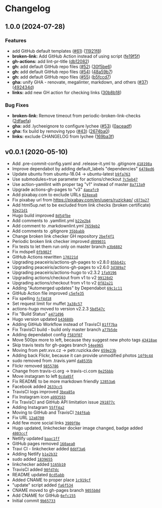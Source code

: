 # Changelog

## 1.0.0 (2024-07-28)


### Features

* add GitHub default templates ([#61](https://github.com/ruzickap/petr.ruzicka.dev/issues/61)) ([11921f8](https://github.com/ruzickap/petr.ruzicka.dev/commit/11921f896f6316ba1398349e012ac04f9537d6e3))
* **broken-link:** Add GitHub Action instead of using script ([fe19f5f](https://github.com/ruzickap/petr.ruzicka.dev/commit/fe19f5f2f5399fadee9c13175d79ecf76b77593a))
* **gh-actions:** add lint-pr-title ([db12082](https://github.com/ruzickap/petr.ruzicka.dev/commit/db12082a43fa0f31da5cf1d41916515963d17d1f))
* **gh:** add default GitHub repo files ([#52](https://github.com/ruzickap/petr.ruzicka.dev/issues/52)) ([30f5be6](https://github.com/ruzickap/petr.ruzicka.dev/commit/30f5be6b8da657d1a5fca1c23ce02dbab6393cb8))
* **gh:** add default GitHub repo files ([#54](https://github.com/ruzickap/petr.ruzicka.dev/issues/54)) ([48a59b7](https://github.com/ruzickap/petr.ruzicka.dev/commit/48a59b75fba9f9a762c6df84953dafc1b264cff9))
* **gh:** add default GitHub repo files ([#55](https://github.com/ruzickap/petr.ruzicka.dev/issues/55)) ([b5fccd7](https://github.com/ruzickap/petr.ruzicka.dev/commit/b5fccd7633a1a8e894cef67d0f2beb812cef026f))
* **gha:** unify GHA - renovate, megalinter, markdown, and others ([#37](https://github.com/ruzickap/petr.ruzicka.dev/issues/37)) ([492434d](https://github.com/ruzickap/petr.ruzicka.dev/commit/492434d7d64908700ead32413d840ed70e67784e))
* **links:** add new GH action for checking links ([30b8b18](https://github.com/ruzickap/petr.ruzicka.dev/commit/30b8b1852e4efd595a7ef679f982e4080b222d6f))


### Bug Fixes

* **broken-link:** Remove timeout from periodic-broken-link-checks ([2dfaefa](https://github.com/ruzickap/petr.ruzicka.dev/commit/2dfaefa8044552318a5dfd6d74b2fd7afd0be5d0))
* **gha:** add .lycheeignore to configure lychee ([#53](https://github.com/ruzickap/petr.ruzicka.dev/issues/53)) ([0aceadf](https://github.com/ruzickap/petr.ruzicka.dev/commit/0aceadf75dc5aad40f153cd6069633f6501c0124))
* **gha:** fix build by removing typo ([#43](https://github.com/ruzickap/petr.ruzicka.dev/issues/43)) ([2674ba0](https://github.com/ruzickap/petr.ruzicka.dev/commit/2674ba0bff375ef64cb6aa7d1ff568b6a7376478))
* **links:** exclude CHANGELOG from lychee ([169ba3f](https://github.com/ruzickap/petr.ruzicka.dev/commit/169ba3f73217a566b4cd5b6d2537e7889b90aaaf))

## v0.0.1 (2020-05-10)

- Add .pre-commit-config.yaml and .release-it.yml to .gitignore [`418198a`](https://github.com/ruzickap/petr.ruzicka.dev/commit/418198aeaf0413105af77a9581d5525a198cdf32)
- Improve dependabot by adding default_labels "dependencies" [`6478ed6`](https://github.com/ruzickap/petr.ruzicka.dev/commit/6478ed6769fc34f1f59a135b7a090f4c0a4d31cf)
- Update ubuntu from ubuntu-18.04 -&gt; ubuntu-latest [`b9fa763`](https://github.com/ruzickap/petr.ruzicka.dev/commit/b9fa763ccbcdf702f9235df17fa8080afc1f3c04)
- Use submodules=true parameter for actions/checkout [`7c5eb47`](https://github.com/ruzickap/petr.ruzicka.dev/commit/7c5eb476e4d470cda15d50a0c2f70618363d89b9)
- Use action-yamllint with proper tag "v1" instead of master [`8a713a9`](https://github.com/ruzickap/petr.ruzicka.dev/commit/8a713a974f31086b6be723d2658da181a156b117)
- Upgrade actions-gh-pages to "v3" [`4aeafc9`](https://github.com/ruzickap/petr.ruzicka.dev/commit/4aeafc97323dad36b0f1a4b56dfedc7e7a939b8a)
- Add pixabay.com to exclude URLs [`024eea8`](https://github.com/ruzickap/petr.ruzicka.dev/commit/024eea845ca8ff64eabea6eba76eaf9428c31e10)
- Fix pixabay url from https://pixabay.com/en/users/ruzickap/ [`c073a27`](https://github.com/ruzickap/petr.ruzicka.dev/commit/c073a27f7232113d12b016007eba58eada392994)
- Add html5up.net to be excluded from link checks (broken certificate) [`92e21d1`](https://github.com/ruzickap/petr.ruzicka.dev/commit/92e21d1b5f712af4371b05948f03c8433827d0b2)
- Hugo build improved [`8d54fbe`](https://github.com/ruzickap/petr.ruzicka.dev/commit/8d54fbe6cd4793e01d34ed4d9e0e4ab1ed1b057a)
- Add comments to .yamllint.yml [`b22e2b4`](https://github.com/ruzickap/petr.ruzicka.dev/commit/b22e2b4deee3081a091ece55c6a361bf6addd619)
- Add comment to .markdownlint.yml [`7659eb2`](https://github.com/ruzickap/petr.ruzicka.dev/commit/7659eb2e6068c1edeae890e6a1b34654908e41d9)
- Add comments to .gitignore [`35bbabb`](https://github.com/ruzickap/petr.ruzicka.dev/commit/35bbabb21c267ef671133acd773bde745c9fd172)
- Change broken link checker GH repository [`2bef4f1`](https://github.com/ruzickap/petr.ruzicka.dev/commit/2bef4f1d21b7d18a28de4e121499305dace99420)
- Periodic broken link checker improved [`d099031`](https://github.com/ruzickap/petr.ruzicka.dev/commit/d099031cdf3627b6eb9a5c8c2a8f40ff494b3ed8)
- Fix tests to let them run only on master branch [`e3b6882`](https://github.com/ruzickap/petr.ruzicka.dev/commit/e3b6882a83666e7073675d1910e9c84e1acf65e9)
- Fix mdspell [`0fb902f`](https://github.com/ruzickap/petr.ruzicka.dev/commit/0fb902f0c28c99b58369cbca0d09733b71ddf2ba)
- GitHub Actions rewritten [`170221d`](https://github.com/ruzickap/petr.ruzicka.dev/commit/170221dc964c44879709794602e94e64850fc797)
- Upgrading peaceiris/actions-gh-pages to v2.8.0 [`85bb42c`](https://github.com/ruzickap/petr.ruzicka.dev/commit/85bb42c170e139ab0a58a7bb06028c5c4a45badb)
- Upgrading peaceiris/actions-gh-pages to v2.6.0 [`3d389a7`](https://github.com/ruzickap/petr.ruzicka.dev/commit/3d389a70e49a69ec0f858a1d66ba7c8213a9c2ea)
- Upgrading peaceiris/actions-hugo to v2.3.2 [`1fa9196`](https://github.com/ruzickap/petr.ruzicka.dev/commit/1fa91968cd96dfd202bba752162f20e6be403091)
- Upgrading actions/checkout from v1 to v2 [`99128d2`](https://github.com/ruzickap/petr.ruzicka.dev/commit/99128d207d745203c6706f6fd5f476a519a282a8)
- Upgrading actions/checkout from v1 to v2 [`0f82a21`](https://github.com/ruzickap/petr.ruzicka.dev/commit/0f82a2180c53d7b5c5c3130fe6c5d7756a7e315e)
- Adding "Automerged updates" by Dependabot [`69c1c11`](https://github.com/ruzickap/petr.ruzicka.dev/commit/69c1c116ec52f45e39a87417ea225679b10b435c)
- GitHub Action file improved [`c5efe35`](https://github.com/ruzickap/petr.ruzicka.dev/commit/c5efe3547f0285b956dc38e718bbd5708abf6580)
- Fix spelling [`fcf4d18`](https://github.com/ruzickap/petr.ruzicka.dev/commit/fcf4d184f4b179b0868a1a84d108b8dea01b9a97)
- Set request limit for muffet [`3a38c57`](https://github.com/ruzickap/petr.ruzicka.dev/commit/3a38c57210ccdeaddd083f88fa1214cf72a2dea1)
- actions-hugo moved to version v2.2.3 [`5bd547c`](https://github.com/ruzickap/petr.ruzicka.dev/commit/5bd547cfff2fe870e879b15c0dfe19f29cbb3bbc)
- Fix "Build Status" [`e471d96`](https://github.com/ruzickap/petr.ruzicka.dev/commit/e471d96dd19a33c76bfeb1e6c035231e8c12cfe8)
- Hugo version updated [`b43688b`](https://github.com/ruzickap/petr.ruzicka.dev/commit/b43688bea853316133403204012d71b723cc94cb)
- Adding GitHub Workflow instead of TravisCI [`81ff7ba`](https://github.com/ruzickap/petr.ruzicka.dev/commit/81ff7baeb2fde90d2c70abafe0f7a724301c43ce)
- Fix TravisCI build - build only master branch [`a77b5de`](https://github.com/ruzickap/petr.ruzicka.dev/commit/a77b5de03b28c4c854ee8950e555b01d4bdac65f)
- Adding dependabot config [`f583f07`](https://github.com/ruzickap/petr.ruzicka.dev/commit/f583f074dc4f96a54e4b5fdcaf7f56ee92f7eab4)
- Move 500px more to left, because they suggest new photo tags [`43418ae`](https://github.com/ruzickap/petr.ruzicka.dev/commit/43418ae90a26301abaec9083b541c75f4c7372e6)
- Skip travis tests for gh-pages branch [`54ee965`](https://github.com/ruzickap/petr.ruzicka.dev/commit/54ee96514cb056e439118cad4e046b7fed43ef33)
- Moving from petr.xvx.cz -&gt; petr.ruzicka.dev [`659e23b`](https://github.com/ruzickap/petr.ruzicka.dev/commit/659e23bee81cf9f27cb613b396b2d7e1dac7838d)
- Adding back Flickr, because it can provide unmodified photos [`14f9c44`](https://github.com/ruzickap/petr.ruzicka.dev/commit/14f9c447f514f4beeababcb424f05bc54c46cba9)
- sudo removed from .travis.yaml [`da8535b`](https://github.com/ruzickap/petr.ruzicka.dev/commit/da8535b370556820ee4626c683f5054065bc3f13)
- Flickr removed [`9855786`](https://github.com/ruzickap/petr.ruzicka.dev/commit/9855786e53f273cfe42bf9405019dd5fc0158cac)
- Change from travis-ci.org -&gt; travis-ci.com [`0e25bbb`](https://github.com/ruzickap/petr.ruzicka.dev/commit/0e25bbbd5d808db2e36ac960d9e3f1292e1561c9)
- Move instagram to left [`0cda85f`](https://github.com/ruzickap/petr.ruzicka.dev/commit/0cda85f1ceb851a186a4184baf317b7d7bcb208b)
- Fix README to be more markdown friendly [`12853a6`](https://github.com/ruzickap/petr.ruzicka.dev/commit/12853a6e89c35b9ee87bd59f227aeaf09754e96b)
- Facebook added [`2633cc5`](https://github.com/ruzickap/petr.ruzicka.dev/commit/2633cc5b235e55b359cdd9c6942e5002dffcb70f)
- TravisCI logs improved [`3bea85a`](https://github.com/ruzickap/petr.ruzicka.dev/commit/3bea85af75a6b55003427306b8bb81570f646e3c)
- Fix Instagram icon [`a993593`](https://github.com/ruzickap/petr.ruzicka.dev/commit/a993593fae7db408e5eca7a5fcda70cf854d846f)
- Fix TravisCI and GitHub API limitation issue [`291877c`](https://github.com/ruzickap/petr.ruzicka.dev/commit/291877c3e9a703847358df9109ae2e943acf578c)
- Adding Instagram [`55ff4a2`](https://github.com/ruzickap/petr.ruzicka.dev/commit/55ff4a206407ddd770a67c5d99dd26dd25e2cc43)
- Moving to GitHub and TravisCI [`744f6ab`](https://github.com/ruzickap/petr.ruzicka.dev/commit/744f6ab668273523024c069f61a166be8052e93e)
- Fix URL [`12a8700`](https://github.com/ruzickap/petr.ruzicka.dev/commit/12a8700a3558d44caadad7fc6440b5b6b48a17a3)
- Add few more social links [`3909f0e`](https://github.com/ruzickap/petr.ruzicka.dev/commit/3909f0e5378cca8dfb41245f60ab919171292054)
- Hugo updated, linkchecker docker image changed, badge added [`4803ccf`](https://github.com/ruzickap/petr.ruzicka.dev/commit/4803ccf1df0382bd66775f4c256882043ce8d5bb)
- Netlify updated [`baac1ff`](https://github.com/ruzickap/petr.ruzicka.dev/commit/baac1ff665a73736b8dc7d399cd55925d38c50c8)
- GitHub pages removed [`160aea0`](https://github.com/ruzickap/petr.ruzicka.dev/commit/160aea03ad37fadc4e5e7476a67fa8297a72cbe2)
- Travi CI - linkchecker added [`0ddf3a6`](https://github.com/ruzickap/petr.ruzicka.dev/commit/0ddf3a661584b6cba2ac564cda8acf7cf9f5739a)
- Adding Netlify [`b1e2b32`](https://github.com/ruzickap/petr.ruzicka.dev/commit/b1e2b3206a907541286daa1e71177006a5cce8cd)
- sudo added [`1839655`](https://github.com/ruzickap/petr.ruzicka.dev/commit/18396558f6916ac6bab4eea4d366424fec00c0d0)
- linkchecker added [`5165b10`](https://github.com/ruzickap/petr.ruzicka.dev/commit/5165b10d7b43e2505892d4b7af118d040232d89f)
- TravisCI added [`90fd7dc`](https://github.com/ruzickap/petr.ruzicka.dev/commit/90fd7dc617a47eaf0bcf72194aca7a9c1226915a)
- README updated [`0cd5abb`](https://github.com/ruzickap/petr.ruzicka.dev/commit/0cd5abb50d51209722b185cd1145589b7f8d7009)
- Added CNAME to proper place [`1c919cf`](https://github.com/ruzickap/petr.ruzicka.dev/commit/1c919cff49a8dcff11480c927f13ad4e89a1c562)
- "update" script added [`fa6f534`](https://github.com/ruzickap/petr.ruzicka.dev/commit/fa6f53486e0d448f9bd22d4528189fb3e634a4c6)
- CNAME moved to gh-pages branch [`9055b0d`](https://github.com/ruzickap/petr.ruzicka.dev/commit/9055b0d9af4176230b2d30ee28f7013220a8dec4)
- Add CNAME for GitHub [`6efc155`](https://github.com/ruzickap/petr.ruzicka.dev/commit/6efc155c2143755ec4ec5dbed3c21ae883d092cc)
- Initial commit [`9b65733`](https://github.com/ruzickap/petr.ruzicka.dev/commit/9b65733b9cb91ff6ae4741c8125644f9d1fc7e6e)
